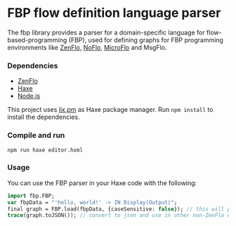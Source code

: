 # FBP flow definition language parser

The fbp library provides a parser for a domain-specific language for flow-based-programming (FBP), used for defining graphs for FBP programming environments like [ZenFlo](https://github.com/zenturi/zenflo), [NoFlo](https://noflojs.org/), [MicroFlo](https://microflo.org/) and MsgFlo.

### Dependencies
 * [ZenFlo](https://github.com/zenturi/zenflo)
 * [Haxe](https://haxe.org/)
 * [Node.js](https://nodejs.org/)

This project uses [lix.pm](https://github.com/lix-pm/lix.client) as Haxe package manager.
Run `npm install` to install the dependencies.

### Compile and run
```
npm run haxe editor.hxml
```


### Usage
You can use the FBP parser in your Haxe code with the following:
```hx
import fbp.FBP;
var fbpData = "'hello, world!' -> IN Display(Output)";
final graph = FBP.load(fbpData, {caseSensitive: false}); // this will produce a Zenflo graph
trace(graph.toJSON()); // convert to json and use in other non-ZenFlo environments
```

